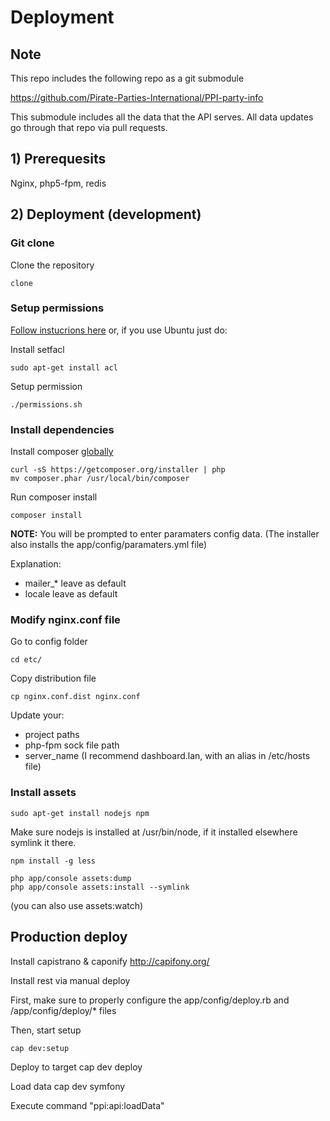 Deployment
==========

## Note

This repo includes the following repo as a git submodule

https://github.com/Pirate-Parties-International/PPI-party-info

This submodule includes all the data that the API serves. All data updates go through that repo via pull requests.

## 1) Prerequesits

Nginx, php5-fpm, redis

## 2) Deployment (development)

### Git clone

Clone the repository

    clone 

### Setup permissions

[Follow instucrions here](http://symfony.com/doc/current/book/installation.html#book-installation-permissions) or, if you use Ubuntu just do:

Install setfacl

    sudo apt-get install acl

Setup permission

    ./permissions.sh

### Install dependencies

Install composer [globally](https://getcomposer.org/doc/00-intro.md#globally)

    curl -sS https://getcomposer.org/installer | php
    mv composer.phar /usr/local/bin/composer

Run composer install

    composer install

**NOTE:** You will be prompted to enter paramaters config data. (The installer also installs the app/config/paramaters.yml file)

Explanation:
* mailer_* leave as default
* locale leave as default

### Modify nginx.conf file

Go to config folder

    cd etc/

Copy distribution file

    cp nginx.conf.dist nginx.conf

Update your:

* project paths
* php-fpm sock file path
* server_name (I recommend dashboard.lan, with an alias in /etc/hosts file)

### Install assets

    sudo apt-get install nodejs npm

Make sure nodejs is installed at /usr/bin/node, if it installed elsewhere symlink it there.

    npm install -g less

    php app/console assets:dump
    php app/console assets:install --symlink

(you can also use assets:watch)


## Production deploy

Install capistrano & caponify
http://capifony.org/

Install rest via manual deploy

First, make sure to properly configure the app/config/deploy.rb and /app/config/deploy/* files

Then, start setup

    cap dev:setup

Deploy to target
    cap dev deploy

Load data
    cap dev symfony

Execute command "ppi:api:loadData"
